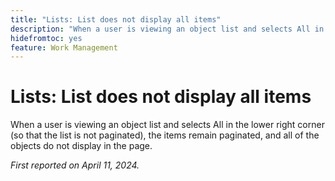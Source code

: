 ```yaml
---
title: "Lists: List does not display all items"
description: "When a user is viewing an object list and selects All in the lower right corner (so that the list is not paginated), the items remain paginated, and all of the objects do not display in the page."
hidefromtoc: yes
feature: Work Management
---
```


# Lists: List does not display all items

When a user is viewing an object list and selects All in the lower right corner (so that the list is not paginated), the items remain paginated, and all of the objects do not display in the page.

_First reported on April 11, 2024._
